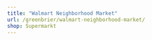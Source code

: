 ```yaml
---
title: "Walmart Neighborhood Market"
url: /greenbrier/walmart-neighborhood-market/
shop: Supermarkt
---
```

